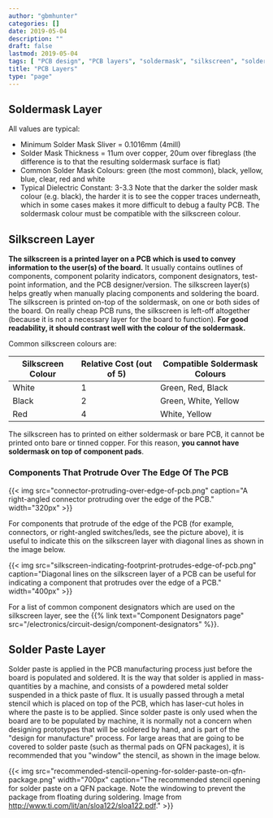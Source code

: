 ```yaml
---
author: "gbmhunter"
categories: []
date: 2019-05-04
description: ""
draft: false
lastmod: 2019-05-04
tags: [ "PCB design", "PCB layers", "soldermask", "silkscreen", "solder paste", "PCBs", "stack-up", "layers", "manufacturing" ]
title: "PCB Layers"
type: "page"
---
```


## Soldermask Layer

All values are typical:

* Minimum Solder Mask Sliver = 0.1016mm (4mill)
* Solder Mask Thickness = 11um over copper, 20um over fibreglass (the difference is to that the resulting soldermask surface is flat)
* Common Solder Mask Colours: green (the most common), black, yellow, blue, clear, red and white
* Typical Dielectric Constant: 3-3.3 Note that the darker the solder mask colour (e.g. black), the harder it is to see the copper traces underneath, which in some cases makes it more difficult to debug a faulty PCB. The soldermask colour must be compatible with the silkscreen colour.

## Silkscreen Layer

**The silkscreen is a printed layer on a PCB which is used to convey information to the user(s) of the board.** It usually contains outlines of components, component polarity indicators, component designators, test-point information, and the PCB designer/version. The silkscreen layer(s) helps greatly when manually placing components and soldering the board. The silkscreen is printed on-top of the soldermask, on one or both sides of the board. On really cheap PCB runs, the silkscreen is left-off altogether (because it is not a necessary layer for the board to function). **For good readability, it should contrast well with the colour of the soldermask.**

Common silkscreen colours are:

<table>
  <thead>
      <tr>
        <th>Silkscreen Colour</th>
        <th>Relative Cost (out of 5)</th>
        <th>Compatible Soldermask Colours</th>
      </tr>
  </thead>
  <tbody>
    <tr>
      <td>White</td>
      <td>1</td>
      <td>Green, Red, Black</td>
    </tr>
    <tr>
      <td>Black</td>
      <td>2</td>
      <td>Green, White, Yellow</td>
    </tr>
    <tr>
      <td>Red</td>
      <td>4</td>
      <td>White, Yellow</td>
    </tr>
  </tbody>
</table>

The silkscreen has to printed on either soldermask or bare PCB, it cannot be printed onto bare or tinned copper. For this reason, **you cannot have soldermask on top of component pads**.

### Components That Protrude Over The Edge Of The PCB

{{< img src="connector-protruding-over-edge-of-pcb.png" caption="A right-angled connector protruding over the edge of the PCB."  width="320px" >}}

For components that protrude of the edge of the PCB (for example, connectors, or right-angled switches/leds, see the picture above), it is useful to indicate this on the silkscreen layer with diagonal lines as shown in the image below.

{{< img src="silkscreen-indicating-footprint-protrudes-edge-of-pcb.png" caption="Diagonal lines on the silkscreen layer of a PCB can be useful for indicating a component that protrudes over the edge of a PCB."  width="400px" >}}

For a list of common component designators which are used on the silkscreen layer, see the {{% link text="Component Designators page" src="/electronics/circuit-design/component-designators" %}}.

## Solder Paste Layer

Solder paste is applied in the PCB manufacturing process just before the board is populated and soldered. It is the way that solder is applied in mass-quantities by a machine, and consists of a powdered metal solder suspended in a thick paste of flux. It is usually passed through a metal stencil which is placed on top of the PCB, which has laser-cut holes in where the paste is to be applied. Since solder paste is only used when the board are to be populated by machine, it is normally not a concern when designing prototypes that will be soldered by hand, and is part of the "design for manufacture" process. For large areas that are going to be covered to solder paste (such as thermal pads on QFN packages), it is recommended that you "window" the stencil, as shown in the image below.

{{< img src="recommended-stencil-opening-for-solder-paste-on-qfn-package.png" width="700px" caption="The recommended stencil opening for solder paste on a QFN package. Note the windowing to prevent the package from floating during soldering. Image from http://www.ti.com/lit/an/sloa122/sloa122.pdf." >}}

